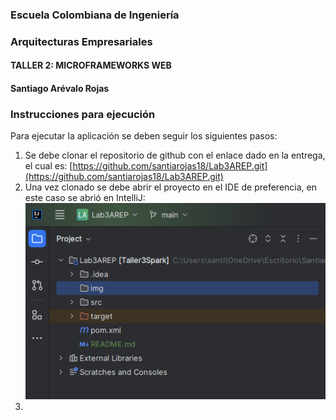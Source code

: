 ### Escuela Colombiana de Ingeniería

### Arquitecturas Empresariales



#### TALLER 2: MICROFRAMEWORKS WEB

#### Santiago Arévalo Rojas

### Instrucciones para ejecución

Para ejecutar la aplicación se deben seguir los siguientes pasos:
1. Se debe clonar el repositorio de github con el enlace dado en la entrega, el cual es: [https://github.com/santiarojas18/Lab3AREP.git](https://github.com/santiarojas18/Lab3AREP.git)
2. Una vez clonado se debe abrir el proyecto en el IDE de preferencia, en este caso se abrió en IntelliJ:  
   ![img.png](img/img.png)
3. 